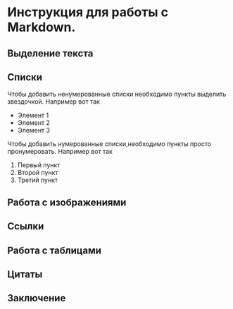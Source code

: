 # Инструкция для работы с Markdown.

## Выделение текста

## Списки

Чтобы добавить ненумерованные списки необходимо пункты выделить звездочкой. Например вот так
* Элемент 1
* Элемент 2
* Элемент 3

Чтобы добавить нумерованные списки,необходимо пункты просто пронумеровать. Например вот так
1. Первый пункт
2. Второй пункт
3. Третий пункт

## Работа с изображениями

## Ссылки

## Работа с таблицами

## Цитаты

## Заключение
